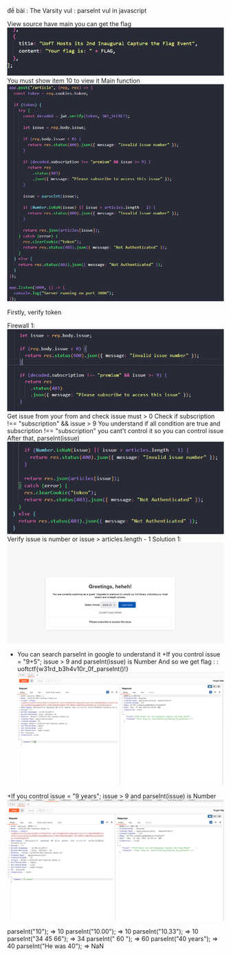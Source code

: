 đề bài : The Varsity
vul : parseInt vul in javascript


View source have main you can get the flag
![Alt text](image.png)
You must show item 10 to view it
Main function
![Alt text](image-1.png)

Firstly, verify token

Firewall 1:
![Alt text](image-2.png)
Get issue from your from and check issue must > 0
Check if subscription !== "subscription" && issue > 9
You understand if all condition are true and subscription !== "subscription" you cant't control it so you can control issue
After that, parseInt(issue)
![Alt text](image-3.png)
Verify issue is number or issue > articles.length - 1
Solution 1: 
![Alt text](image-4.png)
+ You can search parseInt in google to understand it
+If you control issue = "9+5"; issue > 9 and parseInt(issue) is Number
And so we get flag : : uoftctf{w31rd_b3h4v10r_0f_parseInt()!}
![Alt text](image-5.png)


+If you control issue = "9 years"; issue > 9 and parseInt(issue) is Number
![Alt text](image-6.png)



parseInt("10"); => 10
parseInt("10.00"); => 10
parseInt("10.33"); => 10
parseInt("34 45 66"); => 34
parseInt(" 60 "); => 60
parseInt("40 years"); => 40
parseInt("He was 40"); => NaN

